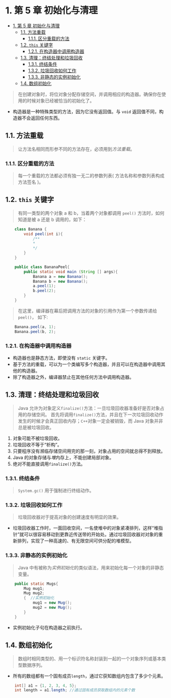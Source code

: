 # 1. 第 5 章 初始化与清理

<!-- TOC -->

- [1. 第 5 章 初始化与清理](#1-第-5-章-初始化与清理)
  - [1.1. 方法重载](#11-方法重载)
    - [1.1.1. 区分重载的方法](#111-区分重载的方法)
  - [1.2. `this` 关键字](#12-this-关键字)
    - [1.2.1. 在构造器中调用构造器](#121-在构造器中调用构造器)
  - [1.3. 清理：终结处理和垃圾回收](#13-清理终结处理和垃圾回收)
    - [1.3.1. 终结条件](#131-终结条件)
    - [1.3.2. 垃圾回收如何工作](#132-垃圾回收如何工作)
    - [1.3.3. 非静态的实例初始化](#133-非静态的实例初始化)
  - [1.4. 数组初始化](#14-数组初始化)

<!-- /TOC -->

> 在创建对象时，将位对象分配存储空间，并调用相应的构造器。确保你在使用的时候对象已经被恰当的初始化了。

- 构造器是一种特殊类型的方法，因为它没有返回值。与 `void` 返回值不同，构造器不会返回任何东西。

## 1.1. 方法重载

> 让方法名相同而形参不同的方法存在，必须用到*方法重载*。

### 1.1.1. 区分重载的方法

> 每一个重载的方法都必须有独一无二的参数列表( 方法名称和参数列表构成方法签名 )。

## 1.2. `this` 关键字

> 有同一类型的两个对象 a 和 b，当着两个对象都调用 `peel()` 方法时，如何知道是被 a 还是 b 调用的，如下：

```java
    class Banana {
        void peel(int i){
            /**
            *
            */
        }
    }

    public class BananaPeel{
        public static void main (String [] args){
            Banana a = new Banana();
            Banana b = new Banana();
            a.peel(1);
            b.peel(2);
        }
    }

```

> 在这里，编译器在幕后把调用方法的对象的引用作为第一个参数传递给`peel()`， 如下:

```java
    Banana.peel(a, 1);
    Banana.peel(b, 2);
```

### 1.2.1. 在构造器中调用构造器

- 构造器也是静态方法，即使没有 `static` 关键字。
- 基于方法的重载，可以为一个类编写多个构造器，并且可以在构造器中调用其他的构造器。
- 除了构造器之外，编译器禁止在其他任何方法中调用构造器。

## 1.3. 清理：终结处理和垃圾回收

> Java 允许为对象定义`finalize()`方法：一旦垃圾回收器准备好是否对象占用的存储空间。 首先将调用`finalize()`方法，并且在下一次垃圾回收动作发生的时候才会真正回收内存；`C++`对象一定会被销毁，而 Java 对象并非总是被垃圾回收。

1. 对象可能不被垃圾回收。
2. 垃圾回收不等于“析构”。
3. 只要程序没有濒临存储空间用完的那一刻，对象占用的空间就总得不到释放。
4. Java 的对象存储与*堆*内存上，不能创建局部对象。
5. 绝对不能直接调用`finalize()`方法。

### 1.3.1. 终结条件

> `System.gc()` 用于强制进行终结动作。

### 1.3.2. 垃圾回收如何工作

> 垃圾回收器对于提高对象的创建速度有明显的效果。

- 垃圾回收器工作时，一面回收空间，一名使堆中的对象紧凑排列，这样“堆指针”就可以很容易移动到更靠近传送带的开始处。通过垃圾回收器对对象的重新排列，实现了一种高速的、有无限空间可供分配的堆模型。

### 1.3.3. 非静态的实例初始化

> Java 中有被称为*实例初始化*的类似语法，用来初始化每一个对象的非静态变量。

```java
    public static Mugs{
        Mug mug1;
        Mug mug2;
        {  //实例初始化
            mug1 = new Mug();
            mug2 = new Mug();
        }
    }

```

- 实例初始化子句在构造器之前执行。

## 1.4. 数组初始化

> 数组时相同类型的、用一个标识符名称封装到一起的一个对象序列或基本类型数据序列。

- 所有的数组都有一个固有成员`length`，通过它获知数组内包含了多少个元素。

```java
    int[] a1 = {1, 2, 3, 4, 5};
    int length = a1.length; //通过固有成员获取数组内的元素个数
```
